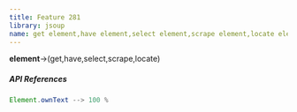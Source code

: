 ```yaml
---
title: Feature 281
library: jsoup
name: get element,have element,select element,scrape element,locate element
---
```


**element**->(get,have,select,scrape,locate)

##### API References

```java
Element.ownText --> 100 %
```
